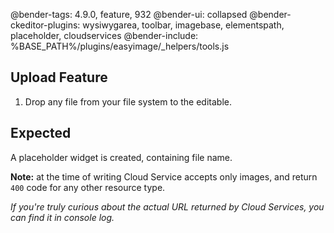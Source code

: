 @bender-tags: 4.9.0, feature, 932
@bender-ui: collapsed
@bender-ckeditor-plugins: wysiwygarea, toolbar, imagebase, elementspath, placeholder, cloudservices
@bender-include: %BASE_PATH%/plugins/easyimage/_helpers/tools.js

## Upload Feature

1. Drop any file from your file system to the editable.

## Expected

A placeholder widget is created, containing file name.

**Note:** at the time of writing Cloud Service accepts only images, and return `400` code for any other resource type.

_If you're truly curious about the actual URL returned by Cloud Services, you can find it in console log._
